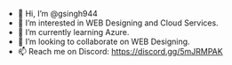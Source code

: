- 👋 Hi, I’m @gsingh944
- 👀 I’m interested in WEB Designing and Cloud Services.
- 🌱 I’m currently learning Azure.
- 💞️ I’m looking to collaborate on WEB Designing.
- 📫 Reach me on Discord: https://discord.gg/5mJRMPAK

<!---
gsingh944/gsingh944 is a ✨ special ✨ repository because its `README.md` (this file) appears on your GitHub profile.
You can click the Preview link to take a look at your changes.
--->
